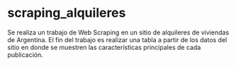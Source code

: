 # scraping_alquileres
Se realiza un trabajo de Web Scraping en un sitio de alquileres de viviendas de Argentina. El fin del trabajo es realizar una tabla a partir de los datos del sitio en donde se muestren las características principales de cada publicación.
